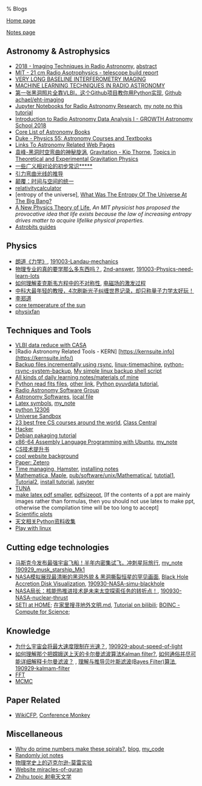 % Blogs

[Home page](https://rkkuang.github.io/)

[Notes page](https://rkkuang.github.io/notes/)

## Astronomy & Astrophysics

- [2018 - Imaging Techniques in Radio Astronomy](https://www.iist.ac.in/node/3538), [abstract](local_files/talk_imging_radioastro_2018.txt)
- [MIT - 21 cm Radio Asotrophysics - telescope build report](http://web.mit.edu/8.13/www/JLExperiments/JLExp46.pdf)
- [VERY LONG BASELINE INTERFEROMETRY IMAGING](https://blackholecam.org/research/bhshadow/vlbi/)
- [MACHINE LEARNING TECHNIQUES IN RADIO ASTRONOMY](https://www.icrar.org/study-with-icrar/postgraduate-opportunities/postgraduate-research-projects/mwa-science/machine-learning-techniques-radio-astronomy/)
- [第一张黑洞照片全靠VLBI，这个Github项目教你用Python实现](https://news.hexun.com/2019-04-12/196806016.html), [Github achael/eht-imaging](https://github.com/achael/eht-imaging)
- [Jupyter Notebooks for Radio Astronomy Research](https://www.youtube.com/watch?v=L5TxeCwNV_4&t=940s), [my note no this tutorial](https://github.com/rkkuang/learning_notes/blob/master/astronomy/Jupyter_Notebooks_for_Radio_Astronomy_Research.txt)
- [Introduction to Radio Astronomy Data Analysis I - GROWTH Astronomy School 2018](https://www.youtube.com/watch?v=uCPazA_-rmg)
- [Core List of Astronomy Books](http://ads.harvard.edu/books/clab/)
- [Duke - Physics 55: Astronomy Courses and Textbooks](http://webhome.phy.duke.edu/~hsg/134/courses-and-textbooks.html)
- [Links To Astronomy Related Web Pages](http://umich.edu/~lowbrows/links/)
- [袁峰-黑洞时空弯曲的神秘旋涡](https://b23.tv/av73621184), [Gravitation - Kip Thorne](http://gen.lib.rus.ec/book/index.php?md5=4CA0C023B62E7ABC3D2BC1B4825DFAAD), [Topics in Theoretical and Experimental Gravitation Physics](http://gen.lib.rus.ec/book/index.php?md5=4BECE74DD437525F782B653F1F700A32)
- [一些广义相对论的初步常识*****](https://zhuanlan.zhihu.com/p/29868603)
- [引力弯曲光线的推导](http://www.kepuchina.cn/wiki/science/201904/t20190412_1040282.shtml)
- [颠覆：时间与空间的统一](https://www.coursera.org/lecture/tianwenxue/dian-fu-shi-jian-yu-kong-jian-de-tong-b3VYh)
- [relativitycalculator](http://www.relativitycalculator.com/)
- [entropy of the universe], [What Was The Entropy Of The Universe At The Big Bang?](https://medium.com/starts-with-a-bang/ask-ethan-what-was-the-entropy-of-the-universe-at-the-big-bang-45ce2622ecb7)
- [A New Physics Theory of Life](https://www.quantamagazine.org/a-new-thermodynamics-theory-of-the-origin-of-life-20140122/), *An MIT physicist has proposed the provocative idea that life exists because the law of increasing entropy drives matter to acquire lifelike physical properties.*
- [Astrobits guides](https://astrobites.org/guides/) 

## Physics

- [朗道《力学》](https://www.zhihu.com/question/348029701/answer/841692861), [191003-Landau-mechanics](191003-Landau-mechanics.txt)
- [物理专业的真的要学那么多东西吗？](https://www.zhihu.com/question/30129574/answer/804900733?), [2nd-answer](https://www.zhihu.com/question/30129574/answer/192231905), [191003-Physics-need-learn-lots](191003-Physics-need-learn-lots.txt)
- [如何理解麦克斯韦方程中的不对称性](https://zhuanlan.zhihu.com/p/81453538), [电磁场的激发过程](https://zhuanlan.zhihu.com/p/77808968)
- [中科大最年轻的教授，4次刷新光子纠缠世界记录，却只称量子力学太好玩！](https://mp.weixin.qq.com/s?__biz=MjM5MDE3OTk2Ng==&mid=2657461599&idx=1&sn=49e8efbb6df5450bfe8ab8301f128e96&chksm=bdd9b24e8aae3b587417d95f41714b4dbde21ae118742d5cfb0425b26c32f33106f2179ed6d2&mpshare=1&scene=1&srcid=&sharer_sharetime=1569767323619&sharer_shareid=018a77f5729d3c3da89b671a59dbccac#rd)
- [李郑道](https://books.google.com.hk/books?id=jZzDCQAAQBAJ&pg=PT311&lpg=PT311&dq=主序星内部温度分布&source=bl&ots=mROFrBTYG2&sig=ACfU3U17do6GktbbDYvumdro1HeSssrvfg&hl=en&sa=X&ved=2ahUKEwiEl8rw063lAhUZxosBHVbDCSsQ6AEwBnoECAkQAQ#v=onepage&q=主序星内部温度分布&f=false)
- [core temperature of the sun](../local_files/sun_core.txt)
- [physixfan](https://www.physixfan.com/)

## Techniques and Tools

- [VLBI data reduce with CASA](../local_files/casa.html)
- [Radio Astronomy Related Tools - KERN] [https://kernsuite.info](https://kernsuite.info/)
- [Backup files incrementally using rsync](http://einverne.github.io/post/2017/07/rsync-introduction.html), [linux-timemachine](https://github.com/cytopia/linux-timemachine), [python-rsync-system-backup](https://github.com/xolox/python-rsync-system-backup), [My simple linux backup shell script](../local_files/sysbak.sh)
- [All kinds of daily learning notes/materials of mine](https://github.com/rkkuang/learning_notes)
- [Python read fits files](https://blog.csdn.net/kdyyh/article/details/72652110), [other link](https://blog.csdn.net/fupotui7870/article/details/82148620), [Python pyuvdata tutorial](https://pyuvdata.readthedocs.io/en/latest/tutorial.html), 
- [Radio Astronomy Software Group](https://github.com/RadioAstronomySoftwareGroup)
- [Astronomy Softwares](https://astrobites.org/guides/guide-to-astrophysical-software/), [local file](../local_files/astrosofts.txt)
- [Latex symbols](https://blog.csdn.net/Ying_Xu/article/details/51240291), [my_note](../local_files/latex_notes.txt)
- [python 12306](https://github.com/testerSunshine/12306)
- [Universe Sandbox](http://universesandbox.com/)
- [23 best free CS courses around the world](https://zhuanlan.zhihu.com/p/84599789), [Class Central](https://www.classcentral.com/)
- [Hacker](191004-hacker.txt)
- [Debian pakaging tutorial](https://www.debian.org/doc/manuals/packaging-tutorial/packaging-tutorial.zh_TW.pdf)
- [x86-64 Assembly Language Programming with Ubuntu](http://www.egr.unlv.edu/~ed/x86.html), [my_note](191013_assembly.txt)
- [CS技术提升书](https://github.com/songhuiqing/book)
- [cool website background](https://www.cnblogs.com/ning-blogs/)
- [Paper: Zetero](https://www.zotero.org/)
- [Time managing, Hamster](https://github.com/projecthamster/hamster), [installing notes](../local_files/hamster_install)
- [Mathematica, Maple](https://www.xianjichina.com/news/details_87387.html), [pub/software/unix/Mathematica/](http://ftp.usal.es/pub/software/unix/Mathematica/), [tutotial1](https://wenku.baidu.com/view/a86ff44733687e21af45a925.html?sxts=1575439439610), [Tutorial2](https://www.zhihu.com/question/25039966), [install tutorial](https://tiebamma.github.io/InstallTutorial/), [jupyter](https://mathematica.stackexchange.com/questions/198839/how-to-add-a-front-end-to-the-free-wolfram-engine)
- [TUNA](http://scateu.me/2011/03/01/welcome-tuna.html)
- [make latex pdf smaller](https://tex.stackexchange.com/questions/18987/how-to-make-the-pdfs-produced-by-pdflatex-smaller), [pdfsizeopt](https://github.com/pts/pdfsizeopt), [If the contents of a ppt are mainly images rather than formulas, then you should not use latex to make ppt, otherwise the compilation time will be too long to accept]
- [Scientific plots](https://zhuanlan.zhihu.com/p/82772502)
- [天文相关Python资料收集](https://blog.csdn.net/u013709332/article/details/45768763)
- [Play with linux](../local_files/play_with_linux.txt)

## Cutting edge technologies

- [马斯克今发布最强宇宙飞船！半年内密集试飞，冲刺星际旅行](https://mp.weixin.qq.com/s/_hMZiUbloxGSyUrqq2rkTw), [my_note 190929_musk_starship_Mk1](190929_musk_starship_Mk1.txt)
- [NASA模拟展现最清晰的黑洞外貌 & 黑洞撕裂恒星的罕见画面](https://mp.weixin.qq.com/s/l2U3YkWwa8hNaP5Sl3PMGQ), [Black Hole Accretion Disk Visualization](https://svs.gsfc.nasa.gov/13326), [190930-NASA-simu-blackhole](190930-NASA-simu-blackhole.txt)
- [NASA局长：核能热推进技术是未来太空探索任务的转折点！](https://mbd.baidu.com/newspage/data/landingsuper?context={"nid"%3A"news_10042390126574701774"}&n_type=0&p_from=1), [190930-NASA-nuclear-thrust](190930-NASA-nuclear-thrust.txt)
- [SETI at HOME](https://setiathome.berkeley.edu/); [在家里搜寻地外文明.md](https://github.com/TommyZihao/Zihao-Blog/blob/master/在家里搜寻地外文明.md), [Tutorial on bilibili](https://b23.tv/av33512270); [BOINC - Compute for Science](https://boinc.berkeley.edu/); 

## Knowledge

- [为什么宇宙会将最大速度限制在光速？](https://www.zhihu.com/question/309934940/answer/838518688), [190929-about-speed-of-light](190929-about-speed-of-light.txt)
- [如何理解那个把嫦娥送上天的卡尔曼滤波算法Kalman filter?](https://zhuanlan.zhihu.com/p/77327349), [如何通俗并尽可能详细解释卡尔曼滤波？](https://www.zhihu.com/question/23971601/answer/770830003) , [理解与推导贝叶斯滤波(Bayes Filter)算法](https://zhuanlan.zhihu.com/p/75880143), [190929-kalmam-filter](190929-kalmam-filter.txt)
- [FFT](191122_FFT.txt)
- [MCMC](../local_files/MCMC.txt)

## Paper Related

- [WikiCFP](http://www.wikicfp.com/cfp/), [Conference Monkey](https://conferencemonkey.org/)

## Miscellaneous

- [Why do prime numbers make these spirals?](https://www.youtube.com/watch?v=EK32jo7i5LQ), [blog](https://math.stackexchange.com/questions/885879/meaning-of-rays-in-polar-plot-of-prime-numbers/885894), [my_code](https://github.com/rkkuang/learning_notes/tree/master/funpython/playwithprime)
- [Randomly jot notes](../local_files/randomnote.txt)
- [物理学史上的迈克尔逊-莫雷实验](https://www.jianshu.com/p/66440a5a3680)
- [Website miracles-of-quran](http://www.miracles-of-quran.com/index.htm)
- [Zhihu topic 射电天文学](https://www.zhihu.com/topic/19775272/)
